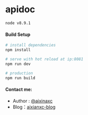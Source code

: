 # apidoc

<code>node v8.9.1</code> 

#### Build Setup

``` bash
# install dependencies
npm install

# serve with hot reload at ip:8081
npm run dev

# production
npm run build

```

#### Contact me:
* Author : [@aixinaxc][1]
* Blog：[aixianxc-blog][2]

[1]: https://blog.csdn.net/aixinaxc/
[2]: https://blog.csdn.net/aixinaxc/
